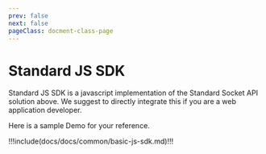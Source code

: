 ```yaml
---
prev: false
next: false
pageClass: docment-class-page
---
```


# Standard JS SDK
Standard JS SDK is a javascript implementation of the Standard Socket API solution above. We suggest to directly integrate this if you are a web application developer.

Here is a sample <a :href="$withBase('/basic-js-sdk-demo.zip')">Demo</a> for your reference.

!!!include(docs/docs/common/basic-js-sdk.md)!!!
